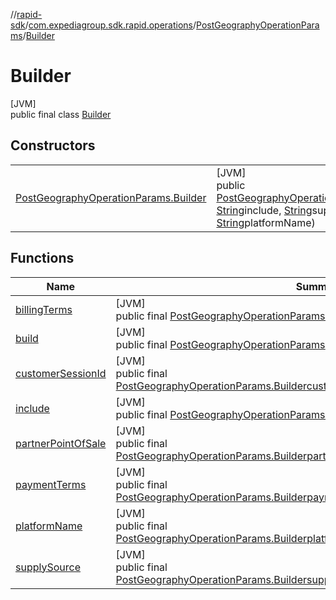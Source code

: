 //[rapid-sdk](../../../../index.md)/[com.expediagroup.sdk.rapid.operations](../../index.md)/[PostGeographyOperationParams](../index.md)/[Builder](index.md)

# Builder

[JVM]\
public final class [Builder](index.md)

## Constructors

| | |
|---|---|
| [PostGeographyOperationParams.Builder](-post-geography-operation-params.-builder.md) | [JVM]<br>public [PostGeographyOperationParams.Builder](index.md)[PostGeographyOperationParams.Builder](-post-geography-operation-params.-builder.md)([String](https://docs.oracle.com/javase/8/docs/api/java/lang/String.html)customerSessionId, [String](https://docs.oracle.com/javase/8/docs/api/java/lang/String.html)include, [String](https://docs.oracle.com/javase/8/docs/api/java/lang/String.html)supplySource, [String](https://docs.oracle.com/javase/8/docs/api/java/lang/String.html)billingTerms, [String](https://docs.oracle.com/javase/8/docs/api/java/lang/String.html)partnerPointOfSale, [String](https://docs.oracle.com/javase/8/docs/api/java/lang/String.html)paymentTerms, [String](https://docs.oracle.com/javase/8/docs/api/java/lang/String.html)platformName) |

## Functions

| Name | Summary |
|---|---|
| [billingTerms](billing-terms.md) | [JVM]<br>public final [PostGeographyOperationParams.Builder](index.md)[billingTerms](billing-terms.md)([String](https://docs.oracle.com/javase/8/docs/api/java/lang/String.html)billingTerms) |
| [build](build.md) | [JVM]<br>public final [PostGeographyOperationParams](../index.md)[build](build.md)() |
| [customerSessionId](customer-session-id.md) | [JVM]<br>public final [PostGeographyOperationParams.Builder](index.md)[customerSessionId](customer-session-id.md)([String](https://docs.oracle.com/javase/8/docs/api/java/lang/String.html)customerSessionId) |
| [include](include.md) | [JVM]<br>public final [PostGeographyOperationParams.Builder](index.md)[include](include.md)([String](https://docs.oracle.com/javase/8/docs/api/java/lang/String.html)include) |
| [partnerPointOfSale](partner-point-of-sale.md) | [JVM]<br>public final [PostGeographyOperationParams.Builder](index.md)[partnerPointOfSale](partner-point-of-sale.md)([String](https://docs.oracle.com/javase/8/docs/api/java/lang/String.html)partnerPointOfSale) |
| [paymentTerms](payment-terms.md) | [JVM]<br>public final [PostGeographyOperationParams.Builder](index.md)[paymentTerms](payment-terms.md)([String](https://docs.oracle.com/javase/8/docs/api/java/lang/String.html)paymentTerms) |
| [platformName](platform-name.md) | [JVM]<br>public final [PostGeographyOperationParams.Builder](index.md)[platformName](platform-name.md)([String](https://docs.oracle.com/javase/8/docs/api/java/lang/String.html)platformName) |
| [supplySource](supply-source.md) | [JVM]<br>public final [PostGeographyOperationParams.Builder](index.md)[supplySource](supply-source.md)([String](https://docs.oracle.com/javase/8/docs/api/java/lang/String.html)supplySource) |

